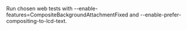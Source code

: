 Run chosen web tests with --enable-features=CompositeBackgroundAttachmentFixed
and --enable-prefer-compositing-to-lcd-text.
